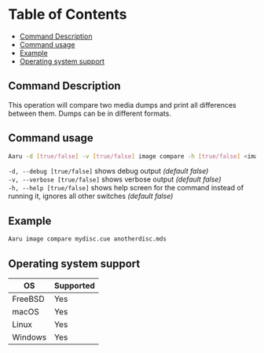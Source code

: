 # Table of Contents

- [Command Description](#command-description)
- [Command usage](#command-usage)
- [Example](#example)
- [Operating system support](#operating-system-support)

## Command Description

This operation will compare two media dumps and print all differences between them. Dumps can be in different formats.

## Command usage

```bash
Aaru -d [true/false] -v [true/false] image compare -h [true/false] <image-path1> <image-path2>
```

`-d, --debug [true/false]` shows debug output *(default false)*  
`-v, --verbose [true/false]` shows verbose output *(default false)*  
`-h, --help [true/false]` shows help screen for the command instead of running it, ignores all other switches *(default
false)*

## Example

```bash
Aaru image compare mydisc.cue anotherdisc.mds
```

## Operating system support

| OS | Supported |
|----|-----------|
| FreeBSD | Yes  |
| macOS   | Yes  |
| Linux   | Yes  |
| Windows | Yes  |
